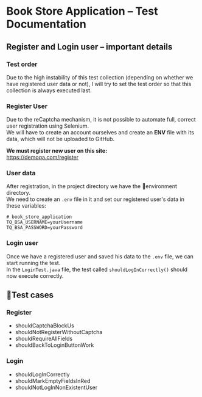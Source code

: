# Book Store Application – Test Documentation

## Register and Login user – important details

### Test order

Due to the high instability of this test collection (depending on whether we have registered user data or not), I will
try to set the test order so that this collection is always executed last.

### Register User

Due to the reCaptcha mechanism, it is not possible to automate full, correct user registration using Selenium.  
We will have to create an account ourselves and create an **ENV** file with its data, which will not be uploaded
to GitHub.

**We must register new user on this site:**  
https://demoqa.com/register

### User data

After registration, in the project directory we have the 📁environment directory.  
We need to create an `.env` file in it and set our registered user's data in these variables:

```.env
# book_store_application
TQ_BSA_USERNAME=yourUsername
TQ_BSA_PASSWORD=yourPassword
```

### Login user

Once we have a registered user and saved his data to the `.env` file, we can start running the test.  
In the `LoginTest.java` file, the test called `shouldLogInCorrectly()` should now execute correctly.

## 🧰Test cases

### Register

- shouldCaptchaBlockUs
- shouldNotRegisterWithoutCaptcha
- shouldRequireAllFields
- shouldBackToLoginButtonWork

### Login

- shouldLogInCorrectly
- shouldMarkEmptyFieldsInRed
- shouldNotLogInNonExistentUser
